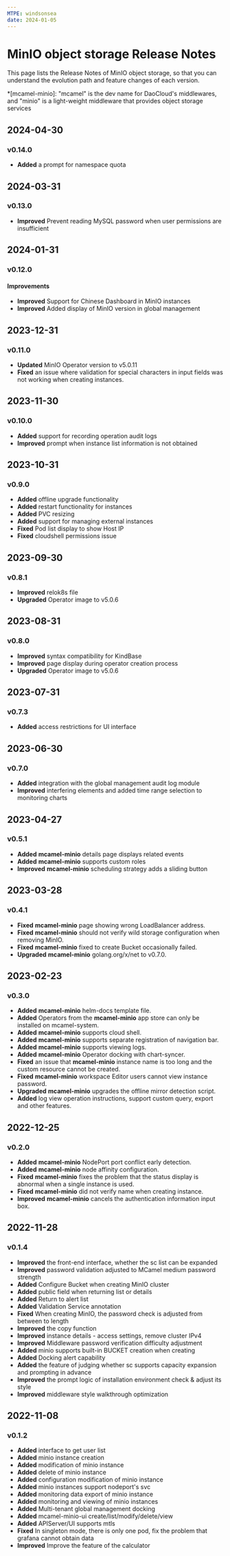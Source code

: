 ```yaml
---
MTPE: windsonsea
date: 2024-01-05
---
```


# MinIO object storage Release Notes

This page lists the Release Notes of MinIO object storage, so that you can understand the evolution path and feature changes of each version.

*[mcamel-minio]: "mcamel" is the dev name for DaoCloud's middlewares, and "minio" is a light-weight middleware that provides object storage services

## 2024-04-30

### v0.14.0

- **Added** a prompt for namespace quota

## 2024-03-31

### v0.13.0

- **Improved** Prevent reading MySQL password when user permissions are insufficient

## 2024-01-31

### v0.12.0

#### Improvements

- **Improved** Support for Chinese Dashboard in MinIO instances
- **Improved** Added display of MinIO version in global management

## 2023-12-31

### v0.11.0

- **Updated** MinIO Operator version to v5.0.11
- **Fixed** an issue where validation for special characters in input fields was not working when creating instances.

## 2023-11-30

### v0.10.0

- **Added** support for recording operation audit logs
- **Improved** prompt when instance list information is not obtained

## 2023-10-31

### v0.9.0

- **Added** offline upgrade functionality
- **Added** restart functionality for instances
- **Added** PVC resizing
- **Added** support for managing external instances
- **Fixed** Pod list display to show Host IP
- **Fixed** cloudshell permissions issue

## 2023-09-30

### v0.8.1

- **Improved** relok8s file
- **Upgraded** Operator image to v5.0.6

## 2023-08-31

### v0.8.0

- **Improved** syntax compatibility for KindBase
- **Improved** page display during operator creation process
- **Upgraded** Operator image to v5.0.6

## 2023-07-31

### v0.7.3

- **Added** access restrictions for UI interface

## 2023-06-30

### v0.7.0

- **Added** integration with the global management audit log module
- **Improved** interfering elements and added time range selection to monitoring charts

## 2023-04-27

### v0.5.1

- **Added** __mcamel-minio__ details page displays related events
- **Added** __mcamel-minio__ supports custom roles
- **Improved** __mcamel-minio__ scheduling strategy adds a sliding button

## 2023-03-28

### v0.4.1

- **Fixed** __mcamel-minio__ page showing wrong LoadBalancer address.
- **Fixed** __mcamel-minio__ should not verify wild storage configuration when removing MinIO.
- **Fixed** __mcamel-minio__ fixed to create Bucket occasionally failed.
- **Upgraded** __mcamel-minio__ golang.org/x/net to v0.7.0.

## 2023-02-23

### v0.3.0

- **Added** __mcamel-minio__ helm-docs template file.
- **Added** Operators from the __mcamel-minio__ app store can only be installed on mcamel-system.
- **Added** __mcamel-minio__ supports cloud shell.
- **Added** __mcamel-minio__ supports separate registration of navigation bar.
- **Added** __mcamel-minio__ supports viewing logs.
- **Added** __mcamel-minio__ Operator docking with chart-syncer.
- **Fixed** an issue that __mcamel-minio__ instance name is too long and the custom resource cannot be created.
- **Fixed** __mcamel-minio__ workspace Editor users cannot view instance password.
- **Upgraded** __mcamel-minio__ upgrades the offline mirror detection script.
- **Added** log view operation instructions, support custom query, export and other features.

## 2022-12-25

### v0.2.0

- **Added** __mcamel-minio__ NodePort port conflict early detection.
- **Added** __mcamel-minio__ node affinity configuration.
- **Fixed** __mcamel-minio__ fixes the problem that the status display is abnormal when a single instance is used.
- **Fixed** __mcamel-minio__ did not verify name when creating instance.
- **Improved** __mcamel-minio__ cancels the authentication information input box.

## 2022-11-28

### v0.1.4

- **Improved** the front-end interface, whether the sc list can be expanded
- **Improved** password validation adjusted to MCamel medium password strength
- **Added** Configure Bucket when creating MinIO cluster
- **Added** public field when returning list or details
- **Added** Return to alert list
- **Added** Validation Service annotation
- **Fixed** When creating MinIO, the password check is adjusted from between to length
- **Improved** the copy function
- **Improved** instance details - access settings, remove cluster IPv4
- **Improved** Middleware password verification difficulty adjustment
- **Added** minio supports built-in BUCKET creation when creating
- **Added** Docking alert capability
- **Added** the feature of judging whether sc supports capacity expansion and prompting in advance
- **Improved** the prompt logic of installation environment check & adjust its style
- **Improved** middleware style walkthrough optimization

## 2022-11-08

### v0.1.2

- **Added** interface to get user list
- **Added** minio instance creation
- **Added** modification of minio instance
- **Added** delete of minio instance
- **Added** configuration modification of minio instance
- **Added** minio instances support nodeport's svc
- **Added** monitoring data export of minio instance
- **Added** monitoring and viewing of minio instances
- **Added** Multi-tenant global management docking
- **Added** mcamel-minio-ui create/list/modify/delete/view
- **Added** APIServer/UI supports mtls
- **Fixed** In singleton mode, there is only one pod, fix the problem that grafana cannot obtain data
- **Improved** Improve the feature of the calculator
